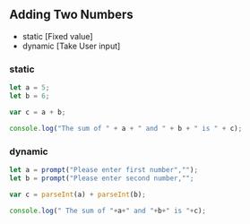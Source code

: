 ## Adding Two Numbers

- static [Fixed value]
- dynamic [Take User input]

### static

```js
let a = 5;
let b = 6;

var c = a + b;

console.log("The sum of " + a + " and " + b + " is " + c);
```

### dynamic

```js
let a = prompt("Please enter first number","");
let b = prompt("Please enter second number,"";

var c = parseInt(a) + parseInt(b);

console.log(" The sum of "+a+" and "+b+" is "+c);
```
